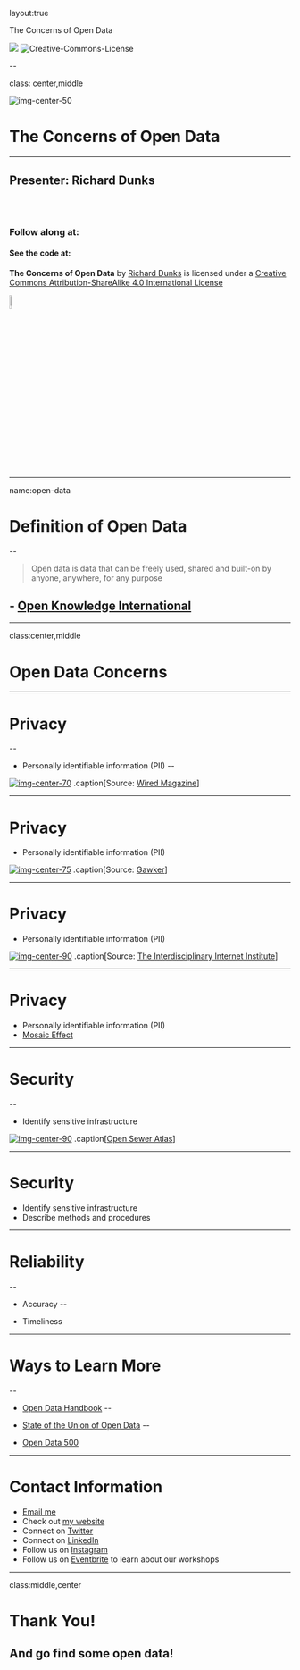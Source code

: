 layout:true

<div class="header">
  
  <p class="header-text">The Concerns of Open Data</p>
</div>
<div class="footer">
  <p class="footer-text">
    <img src="images/datapolitan-logo-01.svg" class="logo_new">
    <span xmlns:dct="http://purl.org/dc/terms/" property="dct:title">
      <img alt="Creative-Commons-License" style="border-width:0" src="https://i.creativecommons.org/l/by-sa/4.0/80x15.png" />
      </p>
</div>

--

class: center,middle

![img-center-50](images/datapolitan-logo-01.svg)

# The Concerns of Open Data

- - -

## Presenter: Richard Dunks

###### &nbsp;

### Follow along at: 

#### See the code at: 

<p class="license-text"><strong><strong>The Concerns of Open Data</strong></strong> by <a xmlns:cc="http://creativecommons.org/ns#" href="http://www.datapolitan.com" property="cc:attributionName" rel="cc:attributionURL">Richard Dunks</a> is licensed under a <a rel="license" href="http://creativecommons.org/licenses/by-sa/4.0/">Creative Commons Attribution-ShareAlike 4.0 International License</a></p>

<a rel="license" href="http://creativecommons.org/licenses/by-sa/4.0/"><img style="border-width:0;width:8%" src="https://i.creativecommons.org/l/by-sa/4.0/80x15.png" /></a>

---

name:open-data
# Definition of Open Data
--

> Open data is data that can be freely used, shared and built-on by anyone, anywhere, for any purpose

## - [Open Knowledge International](http://blog.okfn.org/2013/10/03/defining-open-data/)


---

class:center,middle

# Open Data Concerns

---

# Privacy
--

+ Personally identifiable information (PII)
--

[![img-center-70](images/mugshot.png)](https://www.wired.com/2013/07/mugshot-removal-extortion/)
.caption[Source: [Wired Magazine](https://www.wired.com/2013/07/mugshot-removal-extortion/)]

---

# Privacy
+ Personally identifiable information (PII)

[![img-center-75](images/gawker.png)](http://gawker.com/the-public-nyc-taxicab-database-that-accidentally-track-1646724546)
.caption[Source: [Gawker](http://gawker.com/the-public-nyc-taxicab-database-that-accidentally-track-1646724546)]

---

# Privacy
+ Personally identifiable information (PII)

[![img-center-90](images/cab_muslims.png)](https://web.archive.org/web/20150318175539/http://theiii.org/index.php/997/using-nyc-taxi-data-to-identify-muslim-taxi-drivers/)
.caption[Source: [The Interdisciplinary Internet Institute](https://web.archive.org/web/20150318175539/http://theiii.org/index.php/997/using-nyc-taxi-data-to-identify-muslim-taxi-drivers/)]

---

# Privacy
+ Personally identifiable information (PII)
+ [Mosaic Effect](https://fcw.com/articles/2014/05/13/fose-mosaic.aspx)

---

# Security
--

+ Identify sensitive infrastructure


[![img-center-90](images/open_sewer_atlas.png)](http://openseweratlas.tumblr.com/map)
.caption[[Open Sewer Atlas](http://openseweratlas.tumblr.com/map)]

---

# Security
+ Identify sensitive infrastructure
+ Describe methods and procedures

---

# Reliability
--

+ Accuracy
--

+ Timeliness

---

# Ways to Learn More
--

+ [Open Data Handbook](http://opendatahandbook.org/)
--

+ [State of the Union of Open Data](https://www.datafoundation.org/the-state-of-the-union-of-open-data-ed-3)
--

+ [Open Data 500](https://www.opendata500.com/)

---

# Contact Information
+ [Email me](mailto:richard[at]datapolitan[dot]com)
+ Check out [my website](https://wwww.datapolitan.com)
+ Connect on [Twitter](https://twitter.com/Datapolitan)
+ Connect on [LinkedIn](https://www.linkedin.com/in/richarddunks/)
+ Follow us on [Instagram](https://www.instagram.com/datapolitan/)
+ Follow us on [Eventbrite](https://www.eventbrite.com/o/datapolitan-18675558166) to learn about our workshops


---

class:middle,center
# Thank You!

## And go find some open data!

